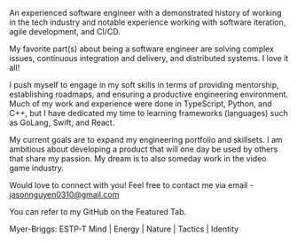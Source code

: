 An experienced software engineer with a demonstrated history of working in the tech industry and notable experience working with software iteration, agile development, and CI/CD.

My favorite part(s) about being a software engineer are solving complex issues, continuous integration and delivery, and distributed systems. I love it all!

I push myself to engage in my soft skills in terms of providing mentorship, establishing roadmaps, and ensuring a productive engineering environment. Much of my work and experience were done in TypeScript, Python, and C++, but I have dedicated my time to learning frameworks (languages) such as GoLang, Swift, and React.

My current goals are to expand my engineering portfolio and skillsets. I am ambitious about developing a product that will one day be used by others that share my passion. My dream is to also someday work in the video game industry.

Would love to connect with you! Feel free to contact me via email - 
jasonnguyen0310@gmail.com

You can refer to my GitHub on the Featured Tab.

Myer-Briggs: ESTP-T
Mind | Energy | Nature | Tactics | Identity

<!---
jasonnguyen0310/jasonnguyen0310 is a ✨ special ✨ repository because its `README.md` (this file) appears on your GitHub profile.
You can click the Preview link to take a look at your changes.
--->

